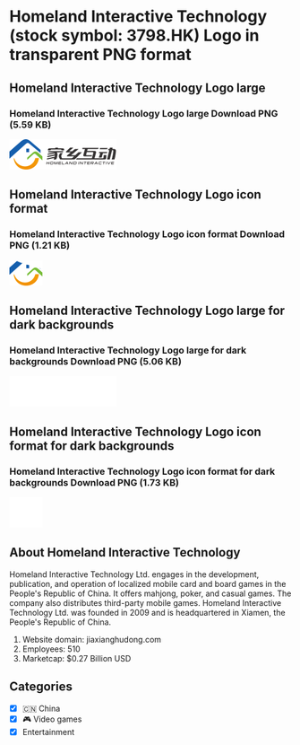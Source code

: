 # Homeland Interactive Technology (stock symbol: 3798.HK) Logo in transparent PNG format

## Homeland Interactive Technology Logo large

### Homeland Interactive Technology Logo large Download PNG (5.59 KB)

![Homeland Interactive Technology Logo large Download PNG (5.59 KB)](/img/orig/3798.HK_BIG-f8f1c344.png)

## Homeland Interactive Technology Logo icon format

### Homeland Interactive Technology Logo icon format Download PNG (1.21 KB)

![Homeland Interactive Technology Logo icon format Download PNG (1.21 KB)](/img/orig/3798.HK-9f04ab01.png)

## Homeland Interactive Technology Logo large for dark backgrounds

### Homeland Interactive Technology Logo large for dark backgrounds Download PNG (5.06 KB)

![Homeland Interactive Technology Logo large for dark backgrounds Download PNG (5.06 KB)](/img/orig/3798.HK_BIG.D-f42c351d.png)

## Homeland Interactive Technology Logo icon format for dark backgrounds

### Homeland Interactive Technology Logo icon format for dark backgrounds Download PNG (1.73 KB)

![Homeland Interactive Technology Logo icon format for dark backgrounds Download PNG (1.73 KB)](/img/orig/3798.HK.D-97e4b71b.png)

## About Homeland Interactive Technology

Homeland Interactive Technology Ltd. engages in the development, publication, and operation of localized mobile card and board games in the People's Republic of China. It offers mahjong, poker, and casual games. The company also distributes third-party mobile games. Homeland Interactive Technology Ltd. was founded in 2009 and is headquartered in Xiamen, the People's Republic of China.

1. Website domain: jiaxianghudong.com
2. Employees: 510
3. Marketcap: $0.27 Billion USD


## Categories
- [x] 🇨🇳 China
- [x] 🎮 Video games
- [x] Entertainment
